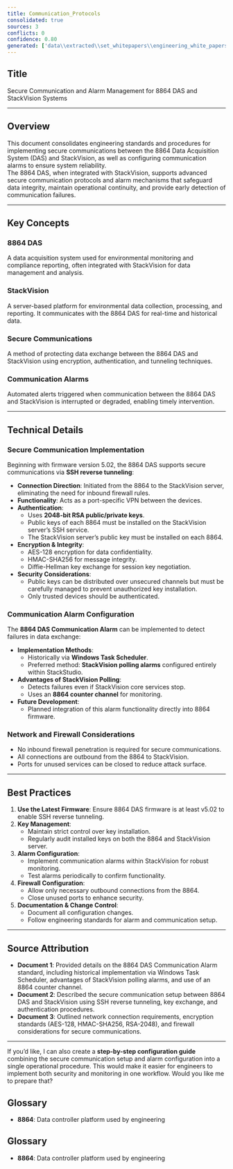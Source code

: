 ```yaml
---
title: Communication_Protocols
consolidated: true
sources: 3
conflicts: 0
confidence: 0.80
generated: ['data\\extracted\\set_whitepapers\\engineering_white_papers_WhitePapers_Alarms_EngineeringStandard-8864DASCommunicationAlarmmsg_208fb445.md', 'data\\extracted\\set_whitepapers\\engineering_white_papers_WhitePapers_SecureCommunication_SettingupSecureCommunicationsr4docx_3749cf68.md', 'data\\extracted\\set_whitepapers\\engineering_white_papers_WhitePapers_ServerMigration_ESCSecureCommunicationPortspdf_d3ae44db.md']  # This would be a timestamp
---
```


## Title
Secure Communication and Alarm Management for 8864 DAS and StackVision Systems

---

## Overview
This document consolidates engineering standards and procedures for implementing secure communications between the 8864 Data Acquisition System (DAS) and StackVision, as well as configuring communication alarms to ensure system reliability.  
The 8864 DAS, when integrated with StackVision, supports advanced secure communication protocols and alarm mechanisms that safeguard data integrity, maintain operational continuity, and provide early detection of communication failures.

---

## Key Concepts

### 8864 DAS
A data acquisition system used for environmental monitoring and compliance reporting, often integrated with StackVision for data management and analysis.

### StackVision
A server-based platform for environmental data collection, processing, and reporting. It communicates with the 8864 DAS for real-time and historical data.

### Secure Communications
A method of protecting data exchange between the 8864 DAS and StackVision using encryption, authentication, and tunneling techniques.

### Communication Alarms
Automated alerts triggered when communication between the 8864 DAS and StackVision is interrupted or degraded, enabling timely intervention.

---

## Technical Details

### Secure Communication Implementation
Beginning with firmware version 5.02, the 8864 DAS supports secure communications via **SSH reverse tunneling**:
- **Connection Direction**: Initiated from the 8864 to the StackVision server, eliminating the need for inbound firewall rules.
- **Functionality**: Acts as a port-specific VPN between the devices.
- **Authentication**:  
  - Uses **2048-bit RSA public/private keys**.
  - Public keys of each 8864 must be installed on the StackVision server’s SSH service.
  - The StackVision server’s public key must be installed on each 8864.
- **Encryption & Integrity**:  
  - AES-128 encryption for data confidentiality.
  - HMAC-SHA256 for message integrity.
  - Diffie-Hellman key exchange for session key negotiation.
- **Security Considerations**:  
  - Public keys can be distributed over unsecured channels but must be carefully managed to prevent unauthorized key installation.
  - Only trusted devices should be authenticated.

### Communication Alarm Configuration
The **8864 DAS Communication Alarm** can be implemented to detect failures in data exchange:
- **Implementation Methods**:
  - Historically via **Windows Task Scheduler**.
  - Preferred method: **StackVision polling alarms** configured entirely within StackStudio.
- **Advantages of StackVision Polling**:
  - Detects failures even if StackVision core services stop.
  - Uses an **8864 counter channel** for monitoring.
- **Future Development**:
  - Planned integration of this alarm functionality directly into 8864 firmware.

### Network and Firewall Considerations
- No inbound firewall penetration is required for secure communications.
- All connections are outbound from the 8864 to StackVision.
- Ports for unused services can be closed to reduce attack surface.

---

## Best Practices
1. **Use the Latest Firmware**: Ensure 8864 DAS firmware is at least v5.02 to enable SSH reverse tunneling.
2. **Key Management**:
   - Maintain strict control over key installation.
   - Regularly audit installed keys on both the 8864 and StackVision server.
3. **Alarm Configuration**:
   - Implement communication alarms within StackVision for robust monitoring.
   - Test alarms periodically to confirm functionality.
4. **Firewall Configuration**:
   - Allow only necessary outbound connections from the 8864.
   - Close unused ports to enhance security.
5. **Documentation & Change Control**:
   - Document all configuration changes.
   - Follow engineering standards for alarm and communication setup.

---

## Source Attribution
- **Document 1**: Provided details on the 8864 DAS Communication Alarm standard, including historical implementation via Windows Task Scheduler, advantages of StackVision polling alarms, and use of an 8864 counter channel.
- **Document 2**: Described the secure communication setup between 8864 DAS and StackVision using SSH reverse tunneling, key exchange, and authentication procedures.
- **Document 3**: Outlined network connection requirements, encryption standards (AES-128, HMAC-SHA256, RSA-2048), and firewall considerations for secure communications.

---

If you’d like, I can also create a **step-by-step configuration guide** combining the secure communication setup and alarm configuration into a single operational procedure. This would make it easier for engineers to implement both security and monitoring in one workflow. Would you like me to prepare that?

## Glossary

- **8864**: Data controller platform used by engineering


## Glossary

- **8864**: Data controller platform used by engineering

